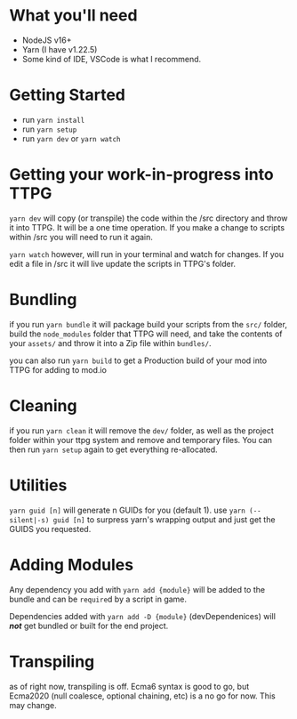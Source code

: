 # What you'll need

* NodeJS v16+
* Yarn (I have v1.22.5)
* Some kind of IDE, VSCode is what I recommend.

# Getting Started

* run ``yarn install``
* run ``yarn setup``
* run ``yarn dev`` or ``yarn watch``

# Getting your work-in-progress into TTPG

``yarn dev`` will copy (or transpile) the code within the /src directory and throw it into TTPG. It will be a one time operation. If you make a change to scripts within /src  you will need to run it again.

``yarn watch`` however, will run in your terminal and watch for changes. If you edit a file in /src it will live update the scripts in TTPG's folder.

# Bundling

if you run ``yarn bundle`` it will package build your scripts from the ``src/`` folder, build the ``node_modules`` folder that TTPG will need, and take the contents of your ``assets/`` and throw it into a Zip file within ``bundles/``.

you can also run ``yarn build`` to get a Production build of your mod into TTPG for adding to mod.io

# Cleaning

if you run ``yarn clean`` it will remove the ``dev/`` folder, as well as the project folder within your ttpg system and remove and temporary files. You can then run ``yarn setup`` again to get everything re-allocated.

# Utilities

``yarn guid [n]`` will generate n GUIDs for you (default 1). use ``yarn (--silent|-s) guid [n]`` to surpress yarn's wrapping output and just get the GUIDS you requested.

# Adding Modules

Any dependency you add with ``yarn add {module}`` will be added to the bundle and can be ``require``d by a script in game.

Dependencies added with ``yarn add -D {module}`` (devDependenices) will ***not*** get bundled or built for the end project.

# Transpiling

as of right now, transpiling is off. Ecma6 syntax is good to go, but Ecma2020 (null coalesce, optional chaining, etc) is a no go for now. This may change.
